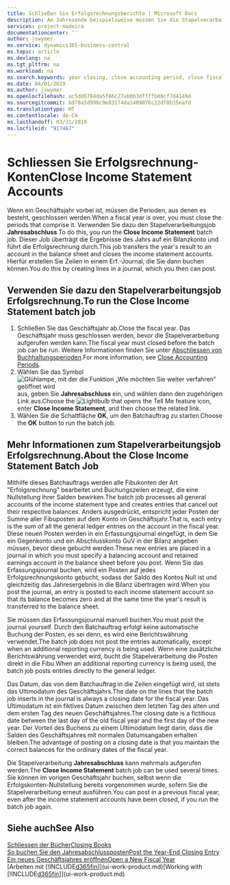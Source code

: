 ```yaml
---
title: Schließen Sie Erfolgsrechnungsberichte | Microsoft Docs
description: Am Jahresende beispielsweise müssen Sie die Stapelverarbeitung "Erfolgsrechnungskonten Nullstellung" laufen lassen, um dies Buchhaltungsperioden zu schliessen, aus der sich das Geschäftsjahr zusammensetzt.
services: project-madeira
documentationcenter: ''
author: jswymer
ms.service: dynamics365-business-central
ms.topic: article
ms.devlang: na
ms.tgt_pltfrm: na
ms.workload: na
ms.search.keywords: year closing, close accounting period, close fiscal year, bank account detailed trial balance
ms.date: 04/01/2019
ms.author: jswymer
ms.openlocfilehash: ac5dd6784da5f86c27ab0b3dffffb08cf7d4149d
ms.sourcegitcommit: bd78a5d990c9e83174da1409076c22df8b35eafd
ms.translationtype: HT
ms.contentlocale: de-CH
ms.lasthandoff: 03/31/2019
ms.locfileid: "917467"
---
```

# <a name="close-income-statement-accounts"></a><span data-ttu-id="66637-103">Schliessen Sie Erfolgsrechnung-Konten</span><span class="sxs-lookup"><span data-stu-id="66637-103">Close Income Statement Accounts</span></span>
<span data-ttu-id="66637-104">Wenn ein Geschäftsjahr vorbei ist, müssen die Perioden, aus denen es besteht, geschlossen werden.</span><span class="sxs-lookup"><span data-stu-id="66637-104">When a fiscal year is over, you must close the periods that comprise it.</span></span> <span data-ttu-id="66637-105">Verwenden Sie dazu den Stapelverarbeitungsjob **Jahresabschluss**.</span><span class="sxs-lookup"><span data-stu-id="66637-105">To do this, you run the **Close Income Statement** batch job.</span></span> <span data-ttu-id="66637-106">Dieser Job überträgt die Ergebnisse des Jahrs auf ein Bilanzkonto und führt die Erfolgsrechnung durch.</span><span class="sxs-lookup"><span data-stu-id="66637-106">This job transfers the year's result to an account in the balance sheet and closes the income statement accounts.</span></span> <span data-ttu-id="66637-107">Hierfür erstellen Sie Zeilen in einem Erf.-Journal, die Sie dann buchen können.</span><span class="sxs-lookup"><span data-stu-id="66637-107">You do this by creating lines in a journal, which you then can post.</span></span>

## <a name="to-run-the-close-income-statement-batch-job"></a><span data-ttu-id="66637-108">Verwenden Sie dazu den Stapelverarbeitungsjob Erfolgsrechnung.</span><span class="sxs-lookup"><span data-stu-id="66637-108">To run the Close Income Statement batch job</span></span>
1. <span data-ttu-id="66637-109">Schließen Sie das Geschäftsjahr ab.</span><span class="sxs-lookup"><span data-stu-id="66637-109">Close the fiscal year.</span></span> <span data-ttu-id="66637-110">Das Geschäftsjahr muss geschlossen werden, bevor die Stapelverarbeitung aufgerufen werden kann.</span><span class="sxs-lookup"><span data-stu-id="66637-110">The fiscal year must closed before the batch job can be run.</span></span> <span data-ttu-id="66637-111">Weitere Informationen finden Sie unter [Abschliessen von Buchhaltungsperioden](year-close-account-periods.md).</span><span class="sxs-lookup"><span data-stu-id="66637-111">For more information, see [Close Accounting Periods](year-close-account-periods.md).</span></span>
2. <span data-ttu-id="66637-112">Wählen Sie das Symbol ![Glühlampe, mit der die Funktion „Wie möchten Sie weiter verfahren“ geöffnet wird](media/ui-search/search_small.png "Wie möchten Sie weiter verfahren?") aus, geben Sie **Jahresabschluss** ein, und wählen dann den zugehörigen Link aus.</span><span class="sxs-lookup"><span data-stu-id="66637-112">Choose the ![Lightbulb that opens the Tell Me feature](media/ui-search/search_small.png "Tell me what you want to do") icon, enter **Close Income Statement**, and then choose the related link.</span></span>
3. <span data-ttu-id="66637-113">Wählen Sie die Schaltfläche **OK**, um den Batchauftrag zu starten.</span><span class="sxs-lookup"><span data-stu-id="66637-113">Choose the **OK** button to run the batch job.</span></span>

## <a name="about-the-close-income-statement-batch-job"></a><span data-ttu-id="66637-114">Mehr Informationen zum Stapelverarbeitungsjob Erfolgsrechnung.</span><span class="sxs-lookup"><span data-stu-id="66637-114">About the Close Income Statement Batch Job</span></span>
<span data-ttu-id="66637-115">Mithilfe dieses Batchauftrags werden alle Fibukonten der Art "Erfolgsrechnung" bearbeitet und Buchungszeilen erzeugt, die eine Nullstellung ihrer Salden bewirken.</span><span class="sxs-lookup"><span data-stu-id="66637-115">The batch job processes all general accounts of the income statement type and creates entries that cancel out their respective balances.</span></span> <span data-ttu-id="66637-116">Anders ausgedrückt, entspricht jeder Posten der Summe aller Fibuposten auf dem Konto im Geschäftsjahr.</span><span class="sxs-lookup"><span data-stu-id="66637-116">That is, each entry is the sum of all the general ledger entries on the account in the fiscal year.</span></span> <span data-ttu-id="66637-117">Diese neuen Posten werden in ein Erfassungsjournal eingefügt, in dem Sie ein Gegenkonto und ein Abschlusskonto GuV in der Bilanz angeben müssen, bevor diese gebucht werden.</span><span class="sxs-lookup"><span data-stu-id="66637-117">These new entries are placed in a journal in which you must specify a balancing account and retained earnings account in the balance sheet before you post.</span></span> <span data-ttu-id="66637-118">Wenn Sie das Erfassungsjournal buchen, wird ein Posten auf jedes Erfolgsrechnungskonto gebucht, sodass der Saldo des Kontos Null ist und gleichzeitig das Jahresergebnis in die Bilanz übertragen wird.</span><span class="sxs-lookup"><span data-stu-id="66637-118">When you post the journal, an entry is posted to each income statement account so that its balance becomes zero and at the same time the year's result is transferred to the balance sheet.</span></span>

<span data-ttu-id="66637-119">Sie müssen das Erfassungsjournal manuell buchen.</span><span class="sxs-lookup"><span data-stu-id="66637-119">You must post the journal yourself.</span></span> <span data-ttu-id="66637-120">Durch den Batchauftrag erfolgt keine automatische Buchung der Posten, es sei denn, es wird eine Berichtswährung verwendet.</span><span class="sxs-lookup"><span data-stu-id="66637-120">The batch job does not post the entries automatically, except when an additional reporting currency is being used.</span></span> <span data-ttu-id="66637-121">Wenn eine zusätzliche Berichtswährung verwendet wird, bucht die Stapelverarbeitung die Posten direkt in die Fibu.</span><span class="sxs-lookup"><span data-stu-id="66637-121">When an additional reporting currency is being used, the batch job posts entries directly to the general ledger.</span></span>

<span data-ttu-id="66637-122">Das Datum, das von dem Batchauftrag in die Zeilen eingefügt wird, ist stets das Ultimodatum des Geschäftsjahrs.</span><span class="sxs-lookup"><span data-stu-id="66637-122">The date on the lines that the batch job inserts in the journal is always a closing date for the fiscal year.</span></span> <span data-ttu-id="66637-123">Das Ultimodatum ist ein fiktives Datum zwischen dem letzten Tag des alten und dem ersten Tag des neuen Geschäftsjahres.</span><span class="sxs-lookup"><span data-stu-id="66637-123">The closing date is a fictitious date between the last day of the old fiscal year and the first day of the new year.</span></span> <span data-ttu-id="66637-124">Der Vorteil des Buchens zu einem Ultimodatum liegt darin, dass die Salden des Geschäftsjahres mit normalen Datumsangaben erhalten bleiben.</span><span class="sxs-lookup"><span data-stu-id="66637-124">The advantage of posting on a closing date is that you maintain the correct balances for the ordinary dates of the fiscal year.</span></span>

<span data-ttu-id="66637-125">Die Stapelverarbeitung **Jahresabschluss** kann mehrmals aufgerufen werden.</span><span class="sxs-lookup"><span data-stu-id="66637-125">The **Close Income Statement** batch job can be used several times.</span></span> <span data-ttu-id="66637-126">Sie können im vorigen Geschäftsjahr buchen, selbst wenn die Erfolgskonten-Nullstellung bereits vorgenommen wurde, sofern Sie die Stapelverarbeitung erneut ausführen.</span><span class="sxs-lookup"><span data-stu-id="66637-126">You can post in a previous fiscal year, even after the income statement accounts have been closed, if you run the batch job again.</span></span>

## <a name="see-also"></a><span data-ttu-id="66637-127">Siehe auch</span><span class="sxs-lookup"><span data-stu-id="66637-127">See Also</span></span>
[<span data-ttu-id="66637-128">Schliessen der Bücher</span><span class="sxs-lookup"><span data-stu-id="66637-128">Closing Books</span></span>](year-close-books.md)  
[<span data-ttu-id="66637-129">So buchen Sie den Jahresabschlussposten</span><span class="sxs-lookup"><span data-stu-id="66637-129">Post the Year-End Closing Entry</span></span>](year-how-post-year-end-close-entry.md)  
[<span data-ttu-id="66637-130">Ein neues Geschäftsjahres eröffnen</span><span class="sxs-lookup"><span data-stu-id="66637-130">Open a New Fiscal Year</span></span>](finance-how-open-new-fiscal-year.md)  
<span data-ttu-id="66637-131">[Arbeiten mit [!INCLUDE[d365fin](includes/d365fin_md.md)]](ui-work-product.md)</span><span class="sxs-lookup"><span data-stu-id="66637-131">[Working with [!INCLUDE[d365fin](includes/d365fin_md.md)]](ui-work-product.md)</span></span>
